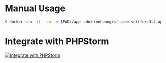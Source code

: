 # Manual Usage
```bash
$ docker run -it --rm -v $PWD:/app anhchienhoang/sf-code-sniffer:3.4 app/src
```

# Integrate with PHPStorm

[![Integrate with PHPStorm](https://img.youtube.com/vi/DOSDkvE2OLU/0.jpg)](https://www.youtube.com/watch?v=DOSDkvE2OLU)
